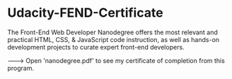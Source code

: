 # Udacity-FEND-Certificate

The Front-End Web Developer Nanodegree offers the most relevant and practical HTML, CSS, &amp; JavaScript code instruction, as well as hands-on development projects to curate expert front-end developers.

---> Open 'nanodegree.pdf' to see my certificate of completion from this program.
